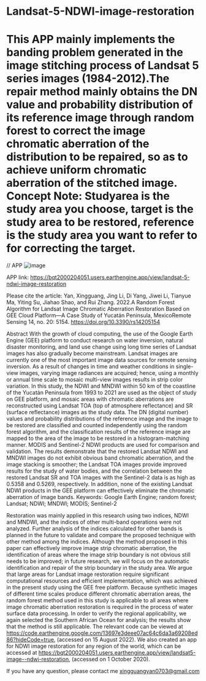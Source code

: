 # Landsat-5-NDWI-image-restoration
# This APP mainly implements the banding problem generated in the image stitching process of Landsat 5 series images (1984-2012).The repair method mainly obtains the DN value and probability distribution of its reference image through random forest to correct the image chromatic aberration of the distribution to be repaired, so as to achieve uniform chromatic aberration of the stitched image. Concept Note: Studyarea is the study area you choose, target is the study area to be restored, reference is the study area you want to refer to for correcting the target. 
// APP
![image](https://user-images.githubusercontent.com/87305660/202715027-f4f1d7d0-185f-4e5a-b362-19397d0036bc.png)

APP link:
https://bqt2000204051.users.earthengine.app/view/landsat-5-ndwi-image-restoration

Please cite the article: Yan, Xingguang, Jing Li, Di Yang, Jiwei Li, Tianyue Ma, Yiting Su, Jiahao Shao, and Rui Zhang. 2022.A Random Forest Algorithm for Landsat Image Chromatic Aberration Restoration Based on GEE Cloud Platform—A Case Study of Yucatán Peninsula, MexicoRemote Sensing 14, no. 20: 5154. https://doi.org/10.3390/rs14205154

Abstract
With the growth of cloud computing, the use of the Google Earth Engine (GEE) platform to conduct research on water inversion, natural disaster monitoring, and land use change using long time series of Landsat images has also gradually become mainstream. Landsat images are currently one of the most important image data sources for remote sensing inversion. As a result of changes in time and weather conditions in single-view images, varying image radiances are acquired; hence, using a monthly or annual time scale to mosaic multi-view images results in strip color variation. In this study, the NDWI and MNDWI within 50 km of the coastline of the Yucatán Peninsula from 1993 to 2021 are used as the object of study on GEE platform, and mosaic areas with chromatic aberrations are reconstructed using Landsat TOA (top of atmosphere reflectance) and SR (surface reflectance) images as the study data. The DN (digital number) values and probability distributions of the reference image and the image to be restored are classified and counted independently using the random forest algorithm, and the classification results of the reference image are mapped to the area of the image to be restored in a histogram-matching manner. MODIS and Sentinel-2 NDWI products are used for comparison and validation. The results demonstrate that the restored Landsat NDWI and MNDWI images do not exhibit obvious band chromatic aberration, and the image stacking is smoother; the Landsat TOA images provide improved results for the study of water bodies, and the correlation between the restored Landsat SR and TOA images with the Sentinel-2 data is as high as 0.5358 and 0.5269, respectively. In addition, none of the existing Landsat NDWI products in the GEE platform can effectively eliminate the chromatic aberration of image bands.
Keywords: Google Earth Engine; random forest; Landsat; NDWI; MNDWI; MODIS; Sentinel-2

Restoration was mainly applied in this research using two indices, NDWI and MNDWI, and the indices of other multi-band operations were not analyzed. Further analysis of the indices calculated for other bands is planned in the future to validate and compare the proposed technique with other method among the indices. Although the method proposed in this paper can effectively improve image strip chromatic aberration, the identification of areas where the image strip boundary is not obvious still needs to be improved; in future research, we will focus on the automatic identification and repair of the strip boundary in the study area.
We argue that large areas for Landsat image restoration require significant computational resources and efficient implementation, which was achieved in the present study using the GEE free platform. Because synthetic images of different time scales produce different chromatic aberration areas, the random forest method used in this study is applicable to all areas where image chromatic aberration restoration is required in the process of water surface data processing. In order to verify the regional applicability, we again selected the Southern African Ocean for analysis; the results show that the method is still applicable. The relevant code can be viewed at https://code.earthengine.google.com/13697e3deee07ac64c6da3a69208ed86?hideCode=true, (accessed on 15 August 2022). We also created an app for NDWI image restoration for any region of the world, which can be accessed at https://bqt2000204051.users.earthengine.app/view/landsat5-image--ndwi-restoration, (accessed on 1 October 2020).

If you have any question, please contact me xingguangyan0703@gmail.com

